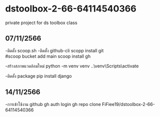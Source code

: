 # dstoolbox-2-66-64114540366
private project for ds toolbox class

## 07/11/2566
-ติดตั้ง scoop.sh
-ติดตั้ง github-cli
    scopp install git   
    #scoop bucket add main
    scoop install gh

-สร้างสภาพแวดล้อมใหม่
    python -m venv venv
    ..\venv\Scripts\activate

-ติดตั้ง package
    pip install django
    
## 14/11/2566
-การเข้าใช้งาน github
    gh auth login
    gh repo clone FiFiee19/dstoolbox-2-66-64114540366